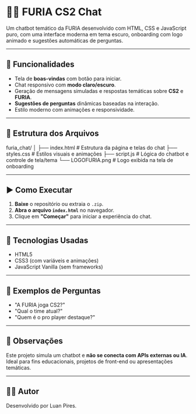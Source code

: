 # 🐱‍👤 FURIA CS2 Chat

Um chatbot temático da FURIA desenvolvido com HTML, CSS e JavaScript puro, com uma interface moderna em tema escuro, onboarding com logo animado e sugestões automáticas de perguntas.

---

## 🔧 Funcionalidades

- Tela de **boas-vindas** com botão para iniciar.
- Chat responsivo com **modo claro/escuro**.
- Geração de mensagens simuladas e respostas temáticas sobre **CS2** e **FURIA**.
- **Sugestões de perguntas** dinâmicas baseadas na interação.
- Estilo moderno com animações e responsividade.

---

## 📂 Estrutura dos Arquivos

furia_chat/
│
├── index.html # Estrutura da página e telas do chat
├── styles.css # Estilos visuais e animações
├── script.js # Lógica do chatbot e controle de tela/tema
└── LOGOFURIA.png # Logo exibida na tela de onboarding


---

## ▶️ Como Executar

1. **Baixe** o repositório ou extraia o `.zip`.
2. **Abra o arquivo `index.html`** no navegador.
3. Clique em **"Começar"** para iniciar a experiência do chat.

---

## 🚀 Tecnologias Usadas

- HTML5  
- CSS3 (com variáveis e animações)  
- JavaScript Vanilla (sem frameworks)

---

## 🧠 Exemplos de Perguntas

- "A FURIA joga CS2?"
- "Qual o time atual?"
- "Quem é o pro player destaque?"

---

## 📌 Observações

Este projeto simula um chatbot e **não se conecta com APIs externas ou IA**. Ideal para fins educacionais, projetos de front-end ou apresentações temáticas.

---

## 👨‍💻 Autor

Desenvolvido por Luan Pires.

